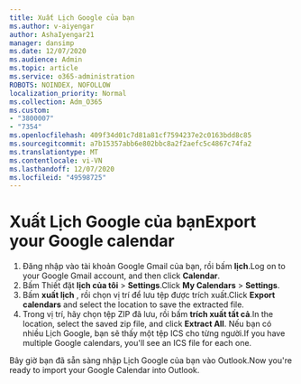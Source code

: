 ```yaml
---
title: Xuất Lịch Google của bạn
ms.author: v-aiyengar
author: AshaIyengar21
manager: dansimp
ms.date: 12/07/2020
ms.audience: Admin
ms.topic: article
ms.service: o365-administration
ROBOTS: NOINDEX, NOFOLLOW
localization_priority: Normal
ms.collection: Adm_O365
ms.custom:
- "3800007"
- "7354"
ms.openlocfilehash: 409f34d01c7d81a81cf7594237e2c0163bdd8c85
ms.sourcegitcommit: a7b15357abb6e802bbc8a2f2aefc5c4867c74fa2
ms.translationtype: MT
ms.contentlocale: vi-VN
ms.lasthandoff: 12/07/2020
ms.locfileid: "49598725"
---
```

# <a name="export-your-google-calendar"></a><span data-ttu-id="45bdd-102">Xuất Lịch Google của bạn</span><span class="sxs-lookup"><span data-stu-id="45bdd-102">Export your Google calendar</span></span>

1. <span data-ttu-id="45bdd-103">Đăng nhập vào tài khoản Google Gmail của bạn, rồi bấm **lịch**.</span><span class="sxs-lookup"><span data-stu-id="45bdd-103">Log on to your Google Gmail account, and then click **Calendar**.</span></span>
1. <span data-ttu-id="45bdd-104">Bấm Thiết đặt **lịch của tôi**  >  **Settings**.</span><span class="sxs-lookup"><span data-stu-id="45bdd-104">Click **My Calendars** > **Settings**.</span></span>
1. <span data-ttu-id="45bdd-105">Bấm **xuất lịch** , rồi chọn vị trí để lưu tệp được trích xuất.</span><span class="sxs-lookup"><span data-stu-id="45bdd-105">Click **Export calendars** and select the location to save the extracted file.</span></span>
1. <span data-ttu-id="45bdd-106">Trong vị trí, hãy chọn tệp ZIP đã lưu, rồi bấm **trích xuất tất cả**.</span><span class="sxs-lookup"><span data-stu-id="45bdd-106">In the location, select the saved zip file, and click **Extract All**.</span></span>
   <span data-ttu-id="45bdd-107">Nếu bạn có nhiều Lịch Google, bạn sẽ thấy một tệp ICS cho từng người.</span><span class="sxs-lookup"><span data-stu-id="45bdd-107">If you have multiple Google calendars, you'll see an ICS file for each one.</span></span>

<span data-ttu-id="45bdd-108">Bây giờ bạn đã sẵn sàng nhập Lịch Google của bạn vào Outlook.</span><span class="sxs-lookup"><span data-stu-id="45bdd-108">Now you're ready to import your Google Calendar into Outlook.</span></span>